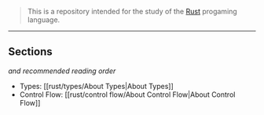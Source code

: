 > This is a repository intended for the study of the [Rust](https://www.rust-lang.org/) progaming language.

---
## Sections
*and recommended reading order*

- Types: [[rust/types/About Types|About Types]]
- Control Flow: [[rust/control flow/About Control Flow|About Control Flow]]